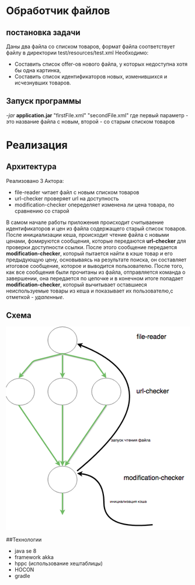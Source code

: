 #  Обработчик файлов
## постановка задачи
Даны два файла со списком товаров, формат файла соответствует файлу в директории test/resources/test.xml
Необходимо:
* Составить список offer-ов нового файла, у которых недоступна хотя бы одна картинка,
* Составить список идентификаторов новых, изменившихся и исчезнувших товаров.

## Запуск программы
*-jar* **application.jar**   "firstFile.xml" "secondFile.xml"
где первый параметр - это название файла с новым, второй - со старым списком товаров

# Реализация
## Архитектура
Реализовано 3 Актора:
* file-reader  читает файл с новым списком товаров
* url-checker  проверяет url на доступность
* modification-checker опеределяет изменена ли цена товара, по сравнению со старой

В самом начале работы приложения происходит считываение идентификаторов и цен из файла содержащего старый список товаров. 
После инициализации кеша, происходит чтение файла с новыми ценами, фомируются сообщения, которые передаются **url-checker** для проверки доступности 
ссылки. После этого сообщение передается  **modification-checker**, который пытается найти в кэше товар и его предыдующую цену,
основываясь на результате поиска, он составляет итоговое сообщение, которое и выводится пользователю. После того, как
все сообщения были прочитаны из файла, отправляется команда о завершении, она передается по цепочке и в конечном итоге попадает
**modification-checker**, который вычитывает оставшиеся неиспользуемые товары из кеша и показывает их пользователю,с отметкой - *удаленные*.

## Схема
![alt tag](https://raw.githubusercontent.com/izebit/AkkaExample/master/docs/diagram.png)

##Технологии
* java se 8
* framework akka
* hppc (использование хештаблицы)
* HOCON
* gradle